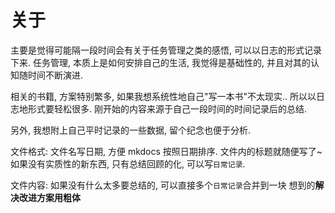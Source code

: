 # 关于

主要是觉得可能隔一段时间会有关于任务管理之类的感悟, 可以以日志的形式记录下来.
任务管理, 本质上是如何安排自己的生活, 我觉得是基础性的, 并且对其的认知随时间不断演进.

相关的书籍, 方案特别繁多, 如果我想系统性地自己"写一本书"不太现实.. 所以以日志地形式要轻松很多.
刚开始的内容来源于自己一段时间的时间记录后的总结.

另外, 我想附上自己平时记录的一些数据, 留个纪念也便于分析.

文件格式:
文件名写日期, 方便 mkdocs 按照日期排序.
文件内的标题就随便写了~ 如果没有实质性的新东西, 只有总结回顾的化, 可以写`日常记录`.

文件内容:
如果没有什么太多要总结的, 可以直接多个`日常记录`合并到一块
想到的**解决改进方案用粗体**
